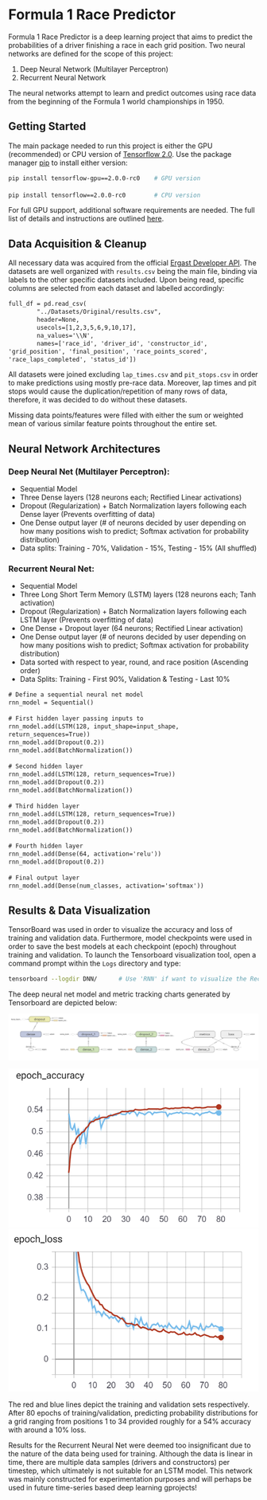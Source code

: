 # Formula 1 Race Predictor

Formula 1 Race Predictor is a deep learning project that aims to predict the probabilities of a driver finishing a race in each grid position. Two neural networks are defined for the scope of this project:

1. Deep Neural Network (Multilayer Perceptron)
2. Recurrent Neural Network

The neural networks attempt to learn and predict outcomes using race data from the beginning of the Formula 1 world championships in 1950.

## Getting Started

The main package needed to run this project is either the GPU (recommended) or CPU version of [Tensorflow 2.0](https://www.tensorflow.org/beta). Use the package manager [pip](https://pip.pypa.io/en/stable/) to install either version:

```bash
pip install tensorflow-gpu==2.0.0-rc0    # GPU version

pip install tensorflow==2.0.0-rc0        # CPU version
```

For full GPU support, additional software requirements are needed. The full list of details and instructions are outlined [here](https://www.tensorflow.org/install/gpu).

## Data Acquisition & Cleanup

All necessary data was acquired from the official [Ergast Developer API](https://ergast.com/mrd/). The datasets are well organized with `results.csv` being the main file, binding via labels to the other specific datasets included. Upon being read, specific columns are selected from each dataset and labelled accordingly:

```
full_df = pd.read_csv(
        "../Datasets/Original/results.csv",
        header=None,
        usecols=[1,2,3,5,6,9,10,17],
        na_values='\\N',
        names=['race_id', 'driver_id', 'constructor_id', 'grid_position', 'final_position', 'race_points_scored', 'race_laps_completed', 'status_id'])

```

All datasets were joined excluding `lap_times.csv` and `pit_stops.csv` in order to make predictions using mostly pre-race data. Moreover, lap times and pit stops would cause the duplication/repetition of many rows of data, therefore, it was decided to do without these datasets.

Missing data points/features were filled with either the sum or weighted mean of various similar feature points throughout the entire set.

## Neural Network Architectures 
### Deep Neural Net (Multilayer Perceptron):

- Sequential Model
- Three Dense layers (128 neurons each; Rectified Linear activations)
- Dropout (Regularization) + Batch Normalization layers following each Dense layer (Prevents overfitting of data)
- One Dense output layer (# of neurons decided by user depending on how many positions wish to predict; Softmax activation for probability distribution)
- Data splits: Training - 70%, Validation - 15%, Testing - 15% (All shuffled)

### Recurrent Neural Net:

- Sequential Model
- Three Long Short Term Memory (LSTM) layers (128 neurons each; Tanh activation)
- Dropout (Regularization) + Batch Normalization layers following each LSTM layer (Prevents overfitting of data)
- One Dense + Dropout layer (64 neurons; Rectified Linear activation)
- One Dense output layer (# of neurons decided by user depending on how many positions wish to predict; Softmax activation for probability distribution)
- Data sorted with respect to year, round, and race position (Ascending order)
- Data Splits: Training - First 90%, Validation & Testing - Last 10%   


```
# Define a sequential neural net model
rnn_model = Sequential()

# First hidden layer passing inputs to
rnn_model.add(LSTM(128, input_shape=input_shape, return_sequences=True))
rnn_model.add(Dropout(0.2))                                             
rnn_model.add(BatchNormalization())                                     

# Second hidden layer
rnn_model.add(LSTM(128, return_sequences=True))
rnn_model.add(Dropout(0.2))
rnn_model.add(BatchNormalization())

# Third hidden layer
rnn_model.add(LSTM(128, return_sequences=True))
rnn_model.add(Dropout(0.2))
rnn_model.add(BatchNormalization())

# Fourth hidden layer
rnn_model.add(Dense(64, activation='relu'))                             
rnn_model.add(Dropout(0.2))

# Final output layer
rnn_model.add(Dense(num_classes, activation='softmax'))                 
```

## Results & Data Visualization
TensorBoard was used in order to visualize the accuracy and loss of training and validation data. Furthermore, model checkpoints were used in order to save the best models at each checkpoint (epoch) throughout training and validation. To launch the Tensorboard visualization tool, open a command prompt within the `Logs` directory and type:

```bash
tensorboard --logdir DNN/      # Use 'RNN' if want to visualize the Recurrent Neural Net metrics
```

The deep neural net model and metric tracking charts generated by Tensorboard are depicted below:

<p align="center">
  <img src="Visualizations/dnn_model.png">
</p>

<p align="center">
  <img src="Visualizations/dnn_accuracy.png">
  <img src="Visualizations/dnn_loss.png">
</p>

The red and blue lines depict the training and validation sets respectively. After 80 epochs of training/validation, predicting probability distributions for a grid ranging from positions 1 to 34 provided roughly for a 54% accuracy with around a 10% loss.

Results for the Recurrent Neural Net were deemed too insignificant due to the nature of the data being used for training. Although the data is linear in time, there are multiple data samples (drivers and constructors) per timestep, which ultimately is not suitable for an LSTM model. This network was mainly constructed for experimentation purposes and will perhaps be used in future time-series based deep learning gprojects!
